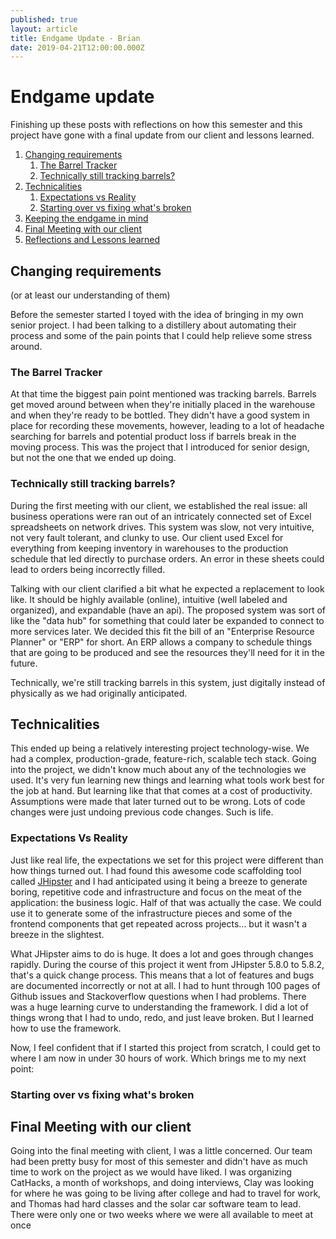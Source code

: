 ```yaml
---
published: true
layout: article
title: Endgame Update - Brian
date: 2019-04-21T12:00:00.000Z
---
```

# Endgame update

Finishing up these posts with reflections on how this semester and this project have gone with a final update from our client and lessons learned.

1. [Changing requirements](#changing-requirements)
	1. [The Barrel Tracker](#the-barrel-tracker)
    1. [Technically still tracking barrels?](#technically-still-tracking-barrels)
1. [Technicalities](#technicalities)
	1. [Expectations vs Reality](#expectations-vs-reality)
	1. [Starting over vs fixing what's broken](#starting-over-vs-fixing-whats-broken)
1. [Keeping the endgame in mind]()
1. [Final Meeting with our client]()
1. [Reflections and Lessons learned]()


## Changing requirements 
(or at least our understanding of them)

Before the semester started I toyed with the idea of bringing in my own senior project. I had been talking to a distillery about automating their process and some of the pain points that I could help relieve some stress around. 

### The Barrel Tracker

At that time the biggest pain point mentioned was tracking barrels. Barrels get moved around between when they're initially placed in the warehouse and when they're ready to be bottled. They didn't have a good system in place for recording these movements, however, leading to a lot of headache searching for barrels and potential product loss if barrels break in the moving process. This was the project that I introduced for senior design, but not the one that we ended up doing.
    

### Technically still tracking barrels?

During the first meeting with our client, we established the real issue: all business operations were ran out of an intricately connected set of Excel spreadsheets on network drives. This system was slow, not very intuitive, not very fault tolerant, and clunky to use. Our client used Excel for everything from keeping inventory in warehouses to the production schedule that led directly to purchase orders. An error in these sheets could lead to orders being incorrectly filled.

Talking with our client clarified a bit what he expected a replacement to look like. It should be highly available (online), intuitive (well labeled and organized), and expandable (have an api). The proposed system was sort of like the "data hub" for something that could later be expanded to connect to more services later. We decided this fit the bill of an "Enterprise Resource Planner" or "ERP" for short. An ERP allows a company to schedule things that are going to be produced and see the resources they'll need for it in the future. 

Technically, we're still tracking barrels in this system, just digitally instead of physically as we had originally anticipated.

## Technicalities

This ended up being a relatively interesting project technology-wise. We had a complex, production-grade, feature-rich, scalable tech stack. Going into the project, we didn't know much about any of the technologies we used. It's very fun learning new things and learning what tools work best for the job at hand. But learning like that that comes at a cost of productivity. Assumptions were made that later turned out to be wrong. Lots of code changes were just undoing previous code changes. Such is life. 

### Expectations Vs Reality
Just like real life, the expectations we set for this project were different than how things turned out. I had found this awesome code scaffolding tool called [JHipster](https://jhipster.tech) and I had anticipated using it being a breeze to generate boring, repetitive code and infrastructure and focus on the meat of the application: the business logic. Half of that was actually the case. We could use it to generate some of the infrastructure pieces and some of the frontend components that get repeated across projects... but it wasn't a breeze in the slightest.

What JHipster aims to do is huge. It does a lot and goes through changes rapidly. During the course of this project it went from JHipster 5.8.0 to 5.8.2, that's a quick change process. This means that a lot of features and bugs are documented incorrectly or not at all. I had to hunt through 100 pages of Github issues and Stackoverflow questions when I had problems. There was a huge learning curve to understanding the framework. I did a lot of things wrong that I had to undo, redo, and just leave broken. But I learned how to use the framework.

Now, I feel confident that if I started this project from scratch, I could get to where I am now in under 30 hours of work. Which brings me to my next point:


### Starting over vs fixing what's broken



## Final Meeting with our client
Going into the final meeting with client, I was a little concerned. Our team had been pretty busy for most of this semester and didn't have as much time to work on the project as we would have liked. I was organizing CatHacks, a month of workshops, and doing interviews, Clay was looking for where he was going to be living after college and had to travel for work, and Thomas had hard classes and the solar car software team to lead. There were only one or two weeks where we were all available to meet at once

